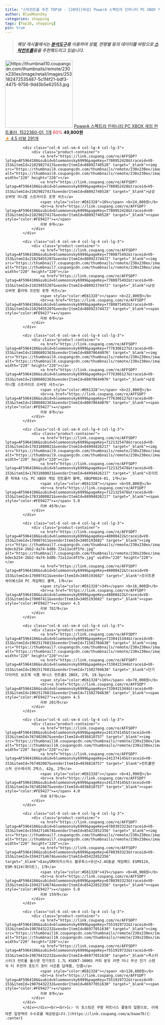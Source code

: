 ```yaml
---
title: "스탁컨트롤 추천 TOP10 - [20대][여성] PowerA 스펙트라 인피니티 PC XBOX 게임 컨트롤러, 1522360-01, 1개"
author: BlueMoonSky
categories: shopping
tags: [Top10, shopping]
pin: true
---
```


> ##### 해당 게시물에서는 [**분석도구**](https://itemscout.io/)를 이용하여 **성별**, **연령별** 등의 데이터를 바탕으로 [**스탁컨트롤**](https://link.coupang.com/a/baae76)들을 추천해드리고 있습니다.
<div class="container"><div class="row">
            <div class="col-6 col-sm-4 col-lg-4 col-lg-3">
                <div class="product-container">
                    <a href="https://link.coupang.com/re/AFFSDP?lptag=AF5964186&subid=bluemoonsky6999&pageKey=6837443080&traceid=V0-153&itemId=16249410838&vendorItemId=83442636595" target="_blank"><img src="https://thumbnail10.coupangcdn.com/thumbnails/remote/230x230ex/image/retail/images/253182472535487-5c1f4f21-bdf3-4475-9756-9dd3b5e62553.jpg" alt="https://thumbnail10.coupangcdn.com/thumbnails/remote/230x230ex/image/retail/images/253182472535487-5c1f4f21-bdf3-4475-9756-9dd3b5e62553.jpg" width="220" height="220"></a>
                    <a href="https://link.coupang.com/re/AFFSDP?lptag=AF5964186&subid=bluemoonsky6999&pageKey=6837443080&traceid=V0-153&itemId=16249410838&vendorItemId=83442636595" target="_blank">PowerA 스펙트라 인피니티 PC XBOX 게임 컨트롤러, 1522360-01, 1개</a>
                    <span style="color:#E61328">60%</span> <b>49,800원</b>
                    <br><a href="https://link.coupang.com/re/AFFSDP?lptag=AF5964186&subid=bluemoonsky6999&pageKey=6837443080&traceid=V0-153&itemId=16249410838&vendorItemId=83442636595" target="_blank"><span style="color:#FE9427">★</span> 4.5
                    리뷰 291개</a>
                </div>
            </div>
            
            <div class="col-6 col-sm-4 col-lg-4 col-lg-3">
                <div class="product-container">
                    <a href="https://link.coupang.com/re/AFFSDP?lptag=AF5964186&subid=bluemoonsky6999&pageKey=7780952428&traceid=V0-153&itemId=21029827417&vendorItemId=88092740528" target="_blank"><img src="https://thumbnail8.coupangcdn.com/thumbnails/remote/230x230ex/image/vendor_inventory/b1e3/8197b5392b4028c184dcbeadc7b4ac9ca831a136011ec1f4fa4b5b64b988.jpg" alt="https://thumbnail8.coupangcdn.com/thumbnails/remote/230x230ex/image/vendor_inventory/b1e3/8197b5392b4028c184dcbeadc7b4ac9ca831a136011ec1f4fa4b5b64b988.jpg" width="220" height="220"></a>
                    <a href="https://link.coupang.com/re/AFFSDP?lptag=AF5964186&subid=bluemoonsky6999&pageKey=7780952428&traceid=V0-153&itemId=21029827417&vendorItemId=88092740528" target="_blank">남성 오버핏 미니멀 스트라이프 포켓 셔츠</a>
                    <span style="color:#E61328">16%</span> <b>24,800원</b>
                    <br><a href="https://link.coupang.com/re/AFFSDP?lptag=AF5964186&subid=bluemoonsky6999&pageKey=7780952428&traceid=V0-153&itemId=21029827417&vendorItemId=88092740528" target="_blank"><span style="color:#FE9427">★</span> 
                    리뷰 0개</a>
                </div>
            </div>
            
            <div class="col-6 col-sm-4 col-lg-4 col-lg-3">
                <div class="product-container">
                    <a href="https://link.coupang.com/re/AFFSDP?lptag=AF5964186&subid=bluemoonsky6999&pageKey=7780875492&traceid=V0-153&itemId=21029455207&vendorItemId=88092374472" target="_blank"><img src="https://thumbnail7.coupangcdn.com/thumbnails/remote/230x230ex/image/vendor_inventory/c704/4d1d5c2750d9d62b757ffb1492be953c9eb900ed03537690c279b991d7a7.jpg" alt="https://thumbnail7.coupangcdn.com/thumbnails/remote/230x230ex/image/vendor_inventory/c704/4d1d5c2750d9d62b757ffb1492be953c9eb900ed03537690c279b991d7a7.jpg" width="220" height="220"></a>
                    <a href="https://link.coupang.com/re/AFFSDP?lptag=AF5964186&subid=bluemoonsky6999&pageKey=7780875492&traceid=V0-153&itemId=21029455207&vendorItemId=88092374472" target="_blank">남성 오버핏 플라워 프린팅 포켓 셔츠</a>
                    <span style="color:#E61328"></span> <b>22,800원</b>
                    <br><a href="https://link.coupang.com/re/AFFSDP?lptag=AF5964186&subid=bluemoonsky6999&pageKey=7780875492&traceid=V0-153&itemId=21029455207&vendorItemId=88092374472" target="_blank"><span style="color:#FE9427">★</span> 
                    리뷰 0개</a>
                </div>
            </div>
            
            <div class="col-6 col-sm-4 col-lg-4 col-lg-3">
                <div class="product-container">
                    <a href="https://link.coupang.com/re/AFFSDP?lptag=AF5964186&subid=bluemoonsky6999&pageKey=7776306127&traceid=V0-153&itemId=21006802363&vendorItemId=88070644076" target="_blank"><img src="https://thumbnail8.coupangcdn.com/thumbnails/remote/230x230ex/image/vendor_inventory/bf34/b7a52c838244bbe5645ed28fbce49d3776a2ad34257d22bc2cd1907999ec.jpg" alt="https://thumbnail8.coupangcdn.com/thumbnails/remote/230x230ex/image/vendor_inventory/bf34/b7a52c838244bbe5645ed28fbce49d3776a2ad34257d22bc2cd1907999ec.jpg" width="220" height="220"></a>
                    <a href="https://link.coupang.com/re/AFFSDP?lptag=AF5964186&subid=bluemoonsky6999&pageKey=7776306127&traceid=V0-153&itemId=21006802363&vendorItemId=88070644076" target="_blank">남성 미니멀 스트라이프 오버핏 셔츠</a>
                    <span style="color:#E61328"></span> <b>22,800원</b>
                    <br><a href="https://link.coupang.com/re/AFFSDP?lptag=AF5964186&subid=bluemoonsky6999&pageKey=7776306127&traceid=V0-153&itemId=21006802363&vendorItemId=88070644076" target="_blank"><span style="color:#FE9427">★</span> 
                    리뷰 0개</a>
                </div>
            </div>
            
            <div class="col-6 col-sm-4 col-lg-4 col-lg-3">
                <div class="product-container">
                    <a href="https://link.coupang.com/re/AFFSDP?lptag=AF5964186&subid=bluemoonsky6999&pageKey=7121325478&traceid=V0-153&itemId=17831080021&vendorItemId=84994826217" target="_blank"><img src="https://thumbnail9.coupangcdn.com/thumbnails/remote/230x230ex/image/rs_quotation_api/erhd8qw1/fdd393d025174946857d5d445d98c602.jpg" alt="https://thumbnail9.coupangcdn.com/thumbnails/remote/230x230ex/image/rs_quotation_api/erhd8qw1/fdd393d025174946857d5d445d98c602.jpg" width="220" height="220"></a>
                    <a href="https://link.coupang.com/re/AFFSDP?lptag=AF5964186&subid=bluemoonsky6999&pageKey=7121325478&traceid=V0-153&itemId=17831080021&vendorItemId=84994826217" target="_blank">조이트론 파워A 나노 PC XBOX 게임 컨트롤러 블랙, XBGP0024-01, 1개</a>
                    <span style="color:#E61328"></span> <b>59,800원</b>
                    <br><a href="https://link.coupang.com/re/AFFSDP?lptag=AF5964186&subid=bluemoonsky6999&pageKey=7121325478&traceid=V0-153&itemId=17831080021&vendorItemId=84994826217" target="_blank"><span style="color:#FE9427">★</span> 5.0
                    리뷰 45개</a>
                </div>
            </div>
            
            <div class="col-6 col-sm-4 col-lg-4 col-lg-3">
                <div class="product-container">
                    <a href="https://link.coupang.com/re/AFFSDP?lptag=AF5964186&subid=bluemoonsky6999&pageKey=48000422&traceid=V0-153&itemId=170007411&vendorItemId=3405193682" target="_blank"><img src="https://thumbnail7.coupangcdn.com/thumbnails/remote/230x230ex/image/retail/images/8679715711365445-bdecb254-2bb2-4a74-bd8b-72a12acdf5fe.jpg" alt="https://thumbnail7.coupangcdn.com/thumbnails/remote/230x230ex/image/retail/images/8679715711365445-bdecb254-2bb2-4a74-bd8b-72a12acdf5fe.jpg" width="220" height="220"></a>
                    <a href="https://link.coupang.com/re/AFFSDP?lptag=AF5964186&subid=bluemoonsky6999&pageKey=48000422&traceid=V0-153&itemId=170007411&vendorItemId=3405193682" target="_blank">조이트론 싸이복스DX PC 게임패드 블랙, 1개</a>
                    <span style="color:#E61328">34%</span> <b>16,800원</b>
                    <br><a href="https://link.coupang.com/re/AFFSDP?lptag=AF5964186&subid=bluemoonsky6999&pageKey=48000422&traceid=V0-153&itemId=170007411&vendorItemId=3405193682" target="_blank"><span style="color:#FE9427">★</span> 4.5
                    리뷰 781개</a>
                </div>
            </div>
            
            <div class="col-6 col-sm-4 col-lg-4 col-lg-3">
                <div class="product-container">
                    <a href="https://link.coupang.com/re/AFFSDP?lptag=AF5964186&subid=bluemoonsky6999&pageKey=7330415344&traceid=V0-153&itemId=19025176815&vendorItemId=71502704630" target="_blank"><img src="https://thumbnail7.coupangcdn.com/thumbnails/remote/230x230ex/image/vendor_inventory/9bed/41ad22386855fab24f2e40d29863e24a0a92b3b84db38af8559e9a62737c.jpg" alt="https://thumbnail7.coupangcdn.com/thumbnails/remote/230x230ex/image/vendor_inventory/9bed/41ad22386855fab24f2e40d29863e24a0a92b3b84db38af8559e9a62737c.jpg" width="220" height="220"></a>
                    <a href="https://link.coupang.com/re/AFFSDP?lptag=AF5964186&subid=bluemoonsky6999&pageKey=7330415344&traceid=V0-153&itemId=19025176815&vendorItemId=71502704630" target="_blank">단기 다이어트 보조제 식품 뷰니스 컨트롤S 2BOX, 2개, 19.5g</a>
                    <span style="color:#E61328">16%</span> <b>70,000원</b>
                    <br><a href="https://link.coupang.com/re/AFFSDP?lptag=AF5964186&subid=bluemoonsky6999&pageKey=7330415344&traceid=V0-153&itemId=19025176815&vendorItemId=71502704630" target="_blank"><span style="color:#FE9427">★</span> 4.5
                    리뷰 201개</a>
                </div>
            </div>
            
            <div class="col-6 col-sm-4 col-lg-4 col-lg-3">
                <div class="product-container">
                    <a href="https://link.coupang.com/re/AFFSDP?lptag=AF5964186&subid=bluemoonsky6999&pageKey=241374145&traceid=V0-153&itemId=767402087&vendorItemId=4936810757" target="_blank"><img src="https://thumbnail10.coupangcdn.com/thumbnails/remote/230x230ex/image/vendor_inventory/56fb/c3c0ad2581681e6653b3968c173a9fafdc364d53bd8c3aebdf73a245187f.jpg" alt="https://thumbnail10.coupangcdn.com/thumbnails/remote/230x230ex/image/vendor_inventory/56fb/c3c0ad2581681e6653b3968c173a9fafdc364d53bd8c3aebdf73a245187f.jpg" width="220" height="220"></a>
                    <a href="https://link.coupang.com/re/AFFSDP?lptag=AF5964186&subid=bluemoonsky6999&pageKey=241374145&traceid=V0-153&itemId=767402087&vendorItemId=4936810757" target="_blank">컨트롤번 스틱 선수레시피 2박스, 42g, 2개</a>
                    <span style="color:#E61328"></span> <b>41,990원</b>
                    <br><a href="https://link.coupang.com/re/AFFSDP?lptag=AF5964186&subid=bluemoonsky6999&pageKey=241374145&traceid=V0-153&itemId=767402087&vendorItemId=4936810757" target="_blank"><span style="color:#FE9427">★</span> 4.0
                    리뷰 67개</a>
                </div>
            </div>
            
            <div class="col-6 col-sm-4 col-lg-4 col-lg-3">
                <div class="product-container">
                    <a href="https://link.coupang.com/re/AFFSDP?lptag=AF5964186&subid=bluemoonsky6999&pageKey=6780393323&traceid=V0-153&itemId=15942714674&vendorItemId=85422852356" target="_blank"><img src="https://thumbnail7.coupangcdn.com/thumbnails/remote/230x230ex/image/vendor_inventory/3cdb/364c9c664e14ae4471e4d142d8a47c997564f82d909bd937dab92c603c88.jpg" alt="https://thumbnail7.coupangcdn.com/thumbnails/remote/230x230ex/image/vendor_inventory/3cdb/364c9c664e14ae4471e4d142d8a47c997564f82d909bd937dab92c603c88.jpg" width="220" height="220"></a>
                    <a href="https://link.coupang.com/re/AFFSDP?lptag=AF5964186&subid=bluemoonsky6999&pageKey=6780393323&traceid=V0-153&itemId=15942714674&vendorItemId=85422852356" target="_blank">EasySMX이지스마스 블루투스+유선+2.4G동글 게임패드 ESM9124, ESM-9124(화이트), 1개</a>
                    <span style="color:#E61328">41%</span> <b>40,900원</b>
                    <br><a href="https://link.coupang.com/re/AFFSDP?lptag=AF5964186&subid=bluemoonsky6999&pageKey=6780393323&traceid=V0-153&itemId=15942714674&vendorItemId=85422852356" target="_blank"><span style="color:#FE9427">★</span> 5.0
                    리뷰 159개</a>
                </div>
            </div>
            
            <div class="col-6 col-sm-4 col-lg-4 col-lg-3">
                <div class="product-container">
                    <a href="https://link.coupang.com/re/AFFSDP?lptag=AF5964186&subid=bluemoonsky6999&pageKey=7551919732&traceid=V0-153&itemId=19876432232&vendorItemId=86977051630" target="_blank"><img src="https://thumbnail10.coupangcdn.com/thumbnails/remote/230x230ex/image/vendor_inventory/3276/142e6645c7df1c4486e115a9a12bddb16bd7b3caec1ea799a4fe19eec5a1.jpg" alt="https://thumbnail10.coupangcdn.com/thumbnails/remote/230x230ex/image/vendor_inventory/3276/142e6645c7df1c4486e115a9a12bddb16bd7b3caec1ea799a4fe19eec5a1.jpg" width="220" height="220"></a>
                    <a href="https://link.coupang.com/re/AFFSDP?lptag=AF5964186&subid=bluemoonsky6999&pageKey=7551919732&traceid=V0-153&itemId=19876432232&vendorItemId=86977051630" target="_blank">콕스타 스타크 컨트롤 올스텐 전기포트 1.7L KSEKT-3000S 커피 분유 라면 미니 무선 전기 스텐 차 티 주전자 포트기 포터 사은품 답례품, 단품</a>
                    <span style="color:#E61328"></span> <b>128,800원</b>
                    <br><a href="https://link.coupang.com/re/AFFSDP?lptag=AF5964186&subid=bluemoonsky6999&pageKey=7551919732&traceid=V0-153&itemId=19876432232&vendorItemId=86977051630" target="_blank"><span style="color:#FE9427">★</span> 
                    리뷰 0개</a>
                </div>
            </div>
            </div></div><br><br>[👉 이 포스팅은 쿠팡 파트너스 활동의 일환으로, 이에 따른 일정액의 수수료를 제공받습니다.](https://link.coupang.com/a/baae76){: .center}